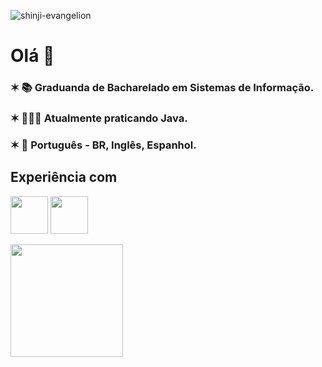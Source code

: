 ![shinji-evangelion](https://user-images.githubusercontent.com/98926823/227601034-37e7c0b2-00e8-4402-8df7-63bb4deb1143.gif)
# Olá 👋
### ✶  📚 Graduanda de Bacharelado em Sistemas de Informação.
### ✶  👩🏻‍💻 Atualmente praticando Java.
### ✶  💬 Português - BR, Inglês, Espanhol.

## Experiência com

<img src="https://cdn.jsdelivr.net/gh/devicons/devicon/icons/java/java-original.svg" width="60" height="60"/> <img src="https://cdn.jsdelivr.net/gh/devicons/devicon/icons/python/python-original.svg" width="60" height="60"/>

<div>
<a href="https://github.com/cecimedeiros">
<img height="180em" src="https://github-readme-stats.vercel.app/api/top-langs/?username=cecimedeiros&layout=compact&langs_count=7&theme=ocean_dark"/>
</div>
